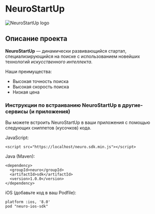 # NeuroStartUp

![NeuroStartUp logo](https://camo.githubusercontent.com/c6727c717cad1e4820481abb87524f90782445c5/68747470733a2f2f692e696d6775722e636f6d2f495a4f525769492e706e67)

## Описание проекта

**NeuroStartUp** — динамически развивающийся стартап, специализирующийся на поиске с использованием новейших технологий *искусственного интеллекта*.

Наши преимущества:
* Высокая точность поиска
* Высокая скорость поиска
* Низкая цена

### Инструкции по встраиванию NeuroStartUp в другие-сервисы (и приложения)

Вы можете встроить NeuroStartUp в ваши приложения с помощью следующих сниппетов (кусочков) кода.

JavaScript:

```
<script src="https://localhost/neuro.sdk.min.js"></script>
```

Java (Maven):

```
<dependency>
  <groupId>neuro</groupId>
  <artifactId>sdk</artifactId>
  <version>1.0.0</version>
</dependency>
```

iOS (добавьте код в ваш Podfile):

```
platform :ios, '8.0'
pod "neuro-ios-sdk"
```